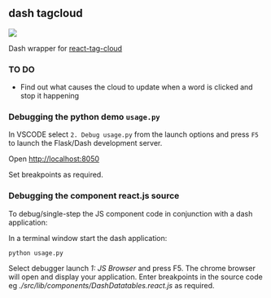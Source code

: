## dash tagcloud

![](https://raw.githubusercontent.com/IjzerenHein/react-tag-cloud/master/react-tag-cloud.gif)


Dash wrapper for [react-tag-cloud](https://github.com/IjzerenHein/react-tag-cloud)

### TO DO

* Find out what causes the cloud to update when a word is clicked and stop it happening


### Debugging the python demo `usage.py`

In VSCODE select `2. Debug usage.py` from the launch options and press `F5` to launch the
Flask/Dash development server.

Open [http://localhost:8050](http://localhost:8050)

Set breakpoints as required.

### Debugging the component react.js source

To debug/single-step the JS component code in conjunction with a dash application:

In a terminal window start the dash application:

    python usage.py

Select debugger launch *1: JS Browser* and press F5. The chrome browser
will open and display your application. Enter breakpoints in the source
code eg *./src/lib/components/DashDatatables.react.js* as required.

